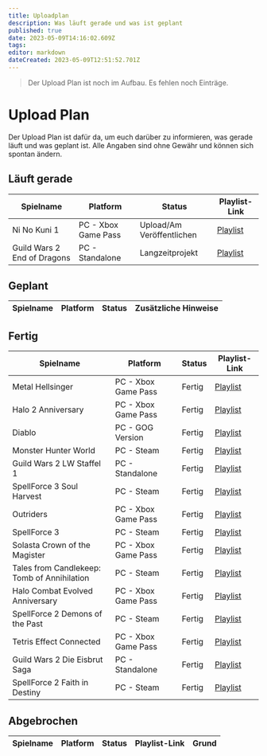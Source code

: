 ```yaml
---
title: Uploadplan
description: Was läuft gerade und was ist geplant
published: true
date: 2023-05-09T14:16:02.609Z
tags: 
editor: markdown
dateCreated: 2023-05-09T12:51:52.701Z
---
```


> Der Upload Plan ist noch im Aufbau. Es fehlen noch Einträge.

# Upload Plan

Der Upload Plan ist dafür da, um euch darüber zu informieren, was gerade läuft und was geplant ist. Alle Angaben sind ohne Gewähr und können sich spontan ändern.

## Läuft gerade

| Spielname | Platform | Status | Playlist-Link |
| --- | --- | --- | --- |
| Ni No Kuni 1 | PC - Xbox Game Pass | Upload/Am Veröffentlichen | [Playlist](https://youtube.com/playlist?list=PL4s0gIgia7HaEeEj3wCDI-4Rk4g-BBenR) |
| Guild Wars 2 End of Dragons | PC - Standalone | Langzeitprojekt | [Playlist](https://youtube.com/playlist?list=PL4s0gIgia7HafKzsD4FrgYt8A71fzhV6D) |

## Geplant

| Spielname | Platform | Status | Zusätzliche Hinweise |
| --- | --- | --- | --- |

## Fertig

| Spielname | Platform | Status | Playlist-Link |
| --- | --- | --- | --- |
| Metal Hellsinger | PC - Xbox Game Pass | Fertig | [Playlist](https://youtube.com/playlist?list=PL4s0gIgia7HYtdt-pqmNKPREeJy3i8YHk) |
| Halo 2 Anniversary | PC - Xbox Game Pass | Fertig | [Playlist](https://youtube.com/playlist?list=PL4s0gIgia7HZcvywBkgqnyz15nYSxxI3V) |
| Diablo | PC - GOG Version | Fertig | [Playlist](https://youtube.com/playlist?list=PL4s0gIgia7HYyjzY_Ek7IUBk901youOgY) |
| Monster Hunter World | PC - Steam | Fertig | [Playlist](https://youtube.com/playlist?list=PL4s0gIgia7HYYfDOPrZ5jGKPZNT7gJVc1) |
| Guild Wars 2 LW Staffel 1 | PC - Standalone | Fertig | [Playlist](https://youtube.com/playlist?list=PL4s0gIgia7HZi-ATpatqz1_JWCV90zWuH) |
| SpellForce 3 Soul Harvest | PC - Steam | Fertig | [Playlist](https://youtube.com/playlist?list=PL4s0gIgia7HbOtw3wgSb-Z-s_qUiMy78S) |
| Outriders | PC - Xbox Game Pass | Fertig | [Playlist](https://youtube.com/playlist?list=PL4s0gIgia7HapjuZnIhkVhhbNGW7G7dY5) |
| SpellForce 3 | PC - Steam | Fertig | [Playlist](https://youtube.com/playlist?list=PL4s0gIgia7HbChBJWrBVxtsHCwbefrAcY) |
| Solasta Crown of the Magister | PC - Xbox Game Pass | Fertig | [Playlist](https://youtube.com/playlist?list=PL4s0gIgia7Hb1EqvdpDIpJc0OkXDO7mf6) |
| Tales from Candlekeep: Tomb of Annihilation | PC - Steam | Fertig | [Playlist](https://youtube.com/playlist?list=PL4s0gIgia7HbvQagj56LdbIX4-OCBDEyk) |
| Halo Combat Evolved Anniversary | PC - Xbox Game Pass | Fertig | [Playlist](https://youtube.com/playlist?list=PL4s0gIgia7HaTFJXNBKFgGQUAjqlWJeXk) |
| SpellForce 2 Demons of the Past | PC - Steam | Fertig | [Playlist](https://youtube.com/playlist?list=PL4s0gIgia7HbnZlOlnOF4TDBc9txJxYM4) |
| Tetris Effect Connected | PC - Xbox Game Pass | Fertig | [Playlist](https://youtube.com/playlist?list=PL4s0gIgia7HYBcN-6jbUnLYsF6rLRkkpW) |
| Guild Wars 2 Die Eisbrut Saga | PC - Standalone | Fertig | [Playlist](https://youtube.com/playlist?list=PL4s0gIgia7HZwW8mfzs5x-orcGzUiz-fo) |
| SpellForce 2 Faith in Destiny | PC - Steam | Fertig | [Playlist](https://youtube.com/playlist?list=PL4s0gIgia7HZE4-Ks2RbkMk-b6mNL2Prq) |

## Abgebrochen

| Spielname | Platform | Status | Playlist-Link | Grund |
| --- | --- | --- | --- | --- |